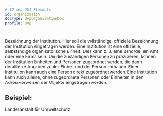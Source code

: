 ```yaml
---
# ID des GUI Elements
id: organization
docType: UvpOrganisationDoc
profile: uvp

---
```


Bezeichnung der Institution. Hier soll die vollständige, offizielle Bezeichnung der Institution eingetragen werden. Eine Institution ist eine offizielle, selbständige organisatorische Einheit. Dies kann z. B. eine Behörde, ein Amt oder eine Firma sein. Um die zuständigen Personen zu präzisieren, können der Institution Einheiten und Personen zugeordnet werden, die dann detaillierte Angaben zu der Einheit und der Person enthalten. Einer Institution kann auch eine Person direkt zugeordnet werden. Eine Institution kann auch alleine, ohne zugeordnete Personen oder Einheiten in den Adressverweisen der Objekte eingetragen werden.

## Beispiel:

Landesanstalt für Umweltschutz
